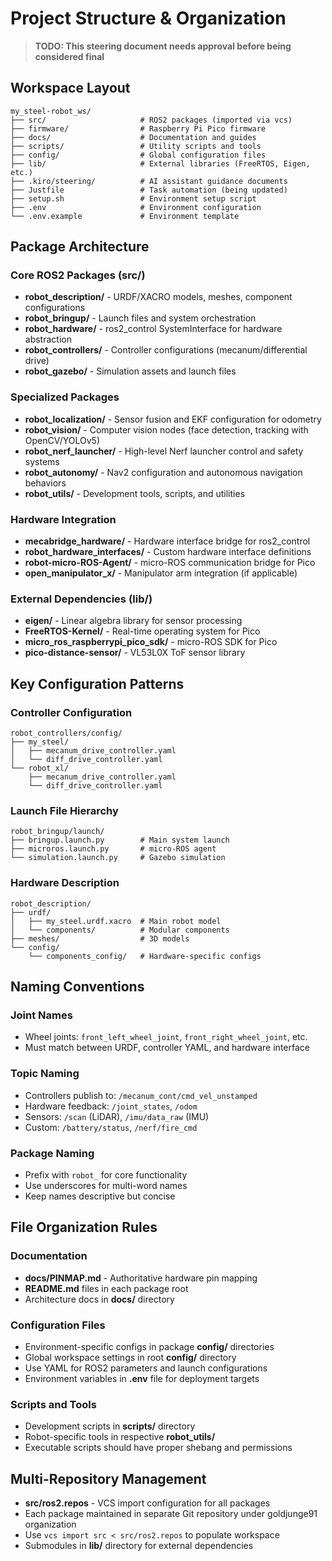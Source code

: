 # Project Structure & Organization

> **TODO: This steering document needs approval before being considered final**

## Workspace Layout
```
my_steel-robot_ws/
├── src/                     # ROS2 packages (imported via vcs)
├── firmware/                # Raspberry Pi Pico firmware
├── docs/                    # Documentation and guides
├── scripts/                 # Utility scripts and tools
├── config/                  # Global configuration files
├── lib/                     # External libraries (FreeRTOS, Eigen, etc.)
├── .kiro/steering/          # AI assistant guidance documents
├── Justfile                 # Task automation (being updated)
├── setup.sh                 # Environment setup script
├── .env                     # Environment configuration
└── .env.example             # Environment template
```

## Package Architecture

### Core ROS2 Packages (src/)
- **robot_description/** - URDF/XACRO models, meshes, component configurations
- **robot_bringup/** - Launch files and system orchestration
- **robot_hardware/** - ros2_control SystemInterface for hardware abstraction
- **robot_controllers/** - Controller configurations (mecanum/differential drive)
- **robot_gazebo/** - Simulation assets and launch files

### Specialized Packages
- **robot_localization/** - Sensor fusion and EKF configuration for odometry
- **robot_vision/** - Computer vision nodes (face detection, tracking with OpenCV/YOLOv5)
- **robot_nerf_launcher/** - High-level Nerf launcher control and safety systems
- **robot_autonomy/** - Nav2 configuration and autonomous navigation behaviors
- **robot_utils/** - Development tools, scripts, and utilities

### Hardware Integration
- **mecabridge_hardware/** - Hardware interface bridge for ros2_control
- **robot_hardware_interfaces/** - Custom hardware interface definitions
- **robot-micro-ROS-Agent/** - micro-ROS communication bridge for Pico
- **open_manipulator_x/** - Manipulator arm integration (if applicable)

### External Dependencies (lib/)
- **eigen/** - Linear algebra library for sensor processing
- **FreeRTOS-Kernel/** - Real-time operating system for Pico
- **micro_ros_raspberrypi_pico_sdk/** - micro-ROS SDK for Pico
- **pico-distance-sensor/** - VL53L0X ToF sensor library

## Key Configuration Patterns

### Controller Configuration
```
robot_controllers/config/
├── my_steel/
│   ├── mecanum_drive_controller.yaml
│   └── diff_drive_controller.yaml
└── robot_xl/
    ├── mecanum_drive_controller.yaml
    └── diff_drive_controller.yaml
```

### Launch File Hierarchy
```
robot_bringup/launch/
├── bringup.launch.py        # Main system launch
├── microros.launch.py       # micro-ROS agent
└── simulation.launch.py     # Gazebo simulation
```

### Hardware Description
```
robot_description/
├── urdf/
│   ├── my_steel.urdf.xacro  # Main robot model
│   └── components/          # Modular components
├── meshes/                  # 3D models
└── config/
    └── components_config/   # Hardware-specific configs
```

## Naming Conventions

### Joint Names
- Wheel joints: `front_left_wheel_joint`, `front_right_wheel_joint`, etc.
- Must match between URDF, controller YAML, and hardware interface

### Topic Naming
- Controllers publish to: `/mecanum_cont/cmd_vel_unstamped`
- Hardware feedback: `/joint_states`, `/odom`
- Sensors: `/scan` (LiDAR), `/imu/data_raw` (IMU)
- Custom: `/battery/status`, `/nerf/fire_cmd`

### Package Naming
- Prefix with `robot_` for core functionality
- Use underscores for multi-word names
- Keep names descriptive but concise

## File Organization Rules

### Documentation
- **docs/PINMAP.md** - Authoritative hardware pin mapping
- **README.md** files in each package root
- Architecture docs in **docs/** directory

### Configuration Files
- Environment-specific configs in package **config/** directories
- Global workspace settings in root **config/** directory
- Use YAML for ROS2 parameters and launch configurations
- Environment variables in **.env** file for deployment targets

### Scripts and Tools
- Development scripts in **scripts/** directory
- Robot-specific tools in respective **robot_utils/**
- Executable scripts should have proper shebang and permissions

## Multi-Repository Management
- **src/ros2.repos** - VCS import configuration for all packages
- Each package maintained in separate Git repository under goldjunge91 organization
- Use `vcs import src < src/ros2.repos` to populate workspace
- Submodules in **lib/** directory for external dependencies
